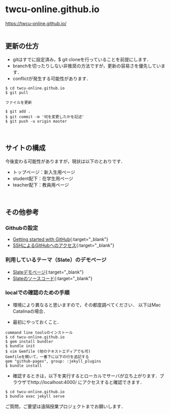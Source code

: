 # twcu-online.github.io

https://twcu-online.github.io/
<br />
<br />

## 更新の仕方

- gitはすでに設定済み，$ git cloneを行っていることを前提にします．  
- branchを切ったりしない非推奨の方法ですが，更新の容易さを優先しています．  
- conflictが発生する可能性があります．

```
$ cd twcu-online.github.io
$ git pull

ファイルを更新

$ git add .
$ git commit -m '何を変更したかを記述'
$ git push -u origin master
```
<br />

## サイトの構成

今後変わる可能性がありますが，現状は以下のとおりです．

- トップページ：新入生用ページ  
- student配下：在学生用ページ  
- teacher配下：教員用ページ
<br />

## その他参考

### Githubの設定

- [Getting started with GitHub](https://help.github.com/en/github/getting-started-with-github){:target="_blank"}  
- [SSHによるGitHubへのアクセス](https://help.github.com/en/github/authenticating-to-github/connecting-to-github-with-ssh){:target="_blank"}

### 利用しているテーマ（Slate）のデモページ

- [Slateデモページ](https://pages-themes.github.io/slate/){:target="_blank"}  
- [Slateのソースコード](https://github.com/pages-themes/slate){:target="_blank"}

### localでの確認のための手順

- 環境により異なると思いますので，その都度調べてください．
以下はMac Catalinaの場合．

- 最初にやっておくこと．

```
command line toolsのインストール
$ cd twcu-online.github.io
$ gem install bundler
$ bundle init
$ vim Gemfile (他のテキストエディアでも可)
Gemfileを開いて，一番下に以下の行を追記する
gem "github-pages", group: :jekyll_plugins
$ bundle install
```

- 確認するときは，以下を実行するとローカルでサーバが立ち上がります．ブラウザでhttp://localhost:4000/ にアクセスすると確認できます．

```
$ cd twcu-online.github.io
$ bundle exec jekyll serve
```

ご質問，ご要望は遠隔授業プロジェクトまでお願いします．